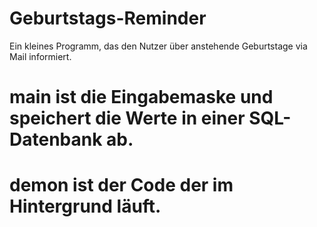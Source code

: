 # Geburtstags-Reminder
Ein kleines Programm, das den Nutzer über anstehende Geburtstage via Mail informiert.
# main ist die Eingabemaske und speichert die Werte in einer SQL-Datenbank ab.
# demon ist der Code der im Hintergrund läuft.

